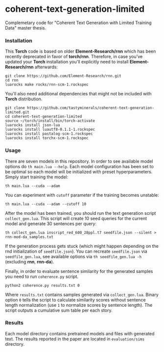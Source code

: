 # coherent-text-generation-limited
Complemetary code for "Coherent Text Generation with Limited Training Data" master thesis.


### Installation
This **Torch** code is based on older **Element-Research/rnn** which has been recently deprecated in favor of **torch/rnn**.
Therefore, in case you've updated your **Torch** installation you'll explicitly need to install **Element-Research/rnn** afterwards:

```
git clone https://github.com/Element-Research/rnn.git
cd rnn
luarocks make rocks/rnn-scm-1.rockspec
``` 

You'll also need additional dependencies that might not be included with **Torch** distribution.

```
git clone https://github.com/tastyminerals/coherent-text-generation-limited.git
cd coherent-text-generation-limited
source ~/torch/install/bin/torch-activate
luarocks install json-lua
luarocks install luautf8-0.1.1-1.rockspec
luarocks install pastalog-scm-1.rockspec
luarocks install torchx-scm-1.rockspec
```

### Usage
There are seven models in this repository. 
In order to see available model options do `th main.lua --help`.
Each model configuration has been set to be optimal so each model will be initialized with preset hyperparameters.
Simply start training the model:
```
th main.lua --cuda --adam 
```

You can experiment with `cutoff` parameter if the training becomes unstable:
```
th main.lua --cuda --adam --cutoff 10
```

After the model has been trained, you should run the text generation script `collect_gen.lua`.
This script will create 10 seed queries for the current model and generate 30 sentences per query:
```
th collect_gen.lua inscript_red_600_28ppl.t7 seedfile.json --silent > rnn-mod-da_samples.txt
```

If the generation process gets stuck (which might happen depending on the rnd initialization of `seedfile.json`).
You can recreate `seedfile.json` via `seedfile_gen.lua`, see available options via `th seedfile_gen.lua -h` (excluding **rnn**, **rnn-da**).

Finally, in order to evaluate sentence similarity for the generated samples you need to run `coherence.py` script.
```
python2 coherence.py results.txt 0
```

Where `results.txt` contains samples generated via `collect_gen.lua`.
Binary option `0` tells the script to calculate similarity scores without sentence length normalization (use `1` to normalize scores by sentence length).
The script outputs a cumulative sum table per each story.
 
### Results
Each model directory contains pretrained models and files with generated text.
The results reported in the paper are located in `evaluation/sims` directory.


